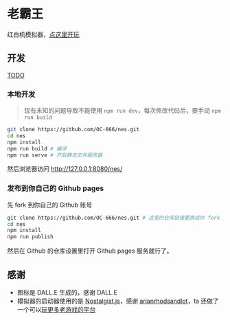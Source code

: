 # 老霸王
红白机模拟器，[点这里开玩](https://oc-666.github.io/nes/)

## 开发
[TODO](https://github.com/OC-666/nes/wiki/TODO)

### 本地开发
> 现有未知的问题导致不能使用 `npm run dev`，每次修改代码后，要手动 `npm run build`

``` bash
git clone https://github.com/OC-666/nes.git
cd nes
npm install
npm run build # 编译
npm run serve # 开启静态文件服务器
```

然后浏览器访问 http://127.0.0.1:8080/nes/

### 发布到你自己的 Github pages
先 fork 到你自己的 Github 账号

``` bash
git clone https://github.com/OC-666/nes.git # 这里的仓库链接要换成你 fork 后的链接
cd nes
npm install
npm run publish
```

然后在 Github 的仓库设置里打开 Github pages 服务就行了。

## 感谢
+ 图标是 DALL.E 生成的，感谢 DALL.E
+ 模拟器的启动器使用的是 [Nostalgist.js](https://nostalgist.js.org/)，感谢 [arianrhodsandlot](https://github.com/arianrhodsandlot)，ta 还做了一个可以[玩更多老游戏的平台](https://retroassembly.com/)
